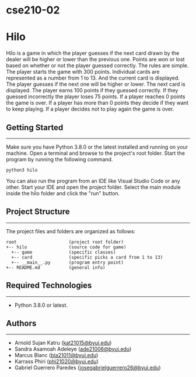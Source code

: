 # cse210-02
# Hilo
Hilo is a game in which the player guesses if the next card drawn by
the dealer will be higher or lower than the previous one.
Points are won or lost based on whether or not the player guessed correctly.
The rules are simple. The player starts the game with 300 points. Individual cards are represented as a number from 1 to 13.
And the current card is displayed. The player guesses if the next one will be higher or lower.
The next card is displayed. The player earns 100 points if they guessed correctly.
If they guessed incorrectly the player loses 75 points. If a player reaches 0 points the game is over.
If a player has more than 0 points they decide if they want to keep playing. If a player decides not to play again the game is over.

## Getting Started
---
Make sure you have Python 3.8.0 or the latest installed and running on your machine. Open a terminal and 
browse to the project's root folder. Start the program by running the following command.
```
python3 hilo
```
You can also run the program from an IDE like Visual Studio Code or any other. Start your IDE and open the 
project folder. Select the main module inside the hilo folder and click the "run" button.

## Project Structure
---
The project files and folders are organized as follows:
```
root                    (project root folder)
+-- hilo                (source code for game)
  +-- game              (specific classes)
  +-- card              (specific picks a card from 1 to 13)
  +-- __main__.py       (program entry point)
+-- README.md           (general info)
```

## Required Technologies
---
* Python 3.8.0 or latest.

## Authors
---
* Arnold Sujan Katru (kat21015@byui.edu)
* Sandra Asamoah Adeleye (ade21006@byui.edu)
* Marcus Blanc (bla21011@byui.edu)
* Karrass Phiri (phi21020@byui.edu)
* Gabriel Guerrero Paredes (josegabrielguerrero26@byui.edu)
